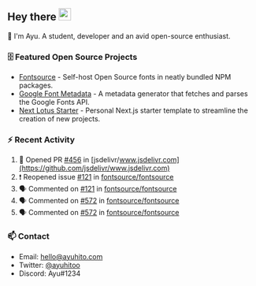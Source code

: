 ## Hey there <img src="https://media.giphy.com/media/hvRJCLFzcasrR4ia7z/giphy.gif" width="25" height="25">

📝 I'm Ayu. A student, developer and an avid open-source enthusiast.

### 🗄 Featured Open Source Projects

- [Fontsource](https://github.com/fontsource/fontsource) - Self-host Open Source fonts in neatly bundled NPM packages.
- [Google Font Metadata](https://github.com/fontsource/google-font-metadata) - A metadata generator that fetches and parses the Google Fonts API.
- [Next Lotus Starter](https://github.com/DecliningLotus/next-lotus-starter) - Personal Next.js starter template to streamline the creation of new projects.

### ⚡ Recent Activity

<!--START_SECTION:activity-->

1. 💪 Opened PR [#456](https://github.com/jsdelivr/www.jsdelivr.com/pull/456) in [jsdelivr/www.jsdelivr.com](https://github.com/jsdelivr/www.jsdelivr.com)
2. ❗️ Reopened issue [#121](https://github.com/fontsource/fontsource/issues/121) in [fontsource/fontsource](https://github.com/fontsource/fontsource)
3. 🗣 Commented on [#121](https://github.com/fontsource/fontsource/issues/121) in [fontsource/fontsource](https://github.com/fontsource/fontsource)
4. 🗣 Commented on [#572](https://github.com/fontsource/fontsource/issues/572) in [fontsource/fontsource](https://github.com/fontsource/fontsource)
5. 🗣 Commented on [#572](https://github.com/fontsource/fontsource/issues/572) in [fontsource/fontsource](https://github.com/fontsource/fontsource)
<!--END_SECTION:activity-->

### 📫 Contact

- Email: hello@ayuhito.com
- Twitter: [@ayuhitoo](https://twitter.com/ayuhitoo)
- Discord: Ayu#1234

